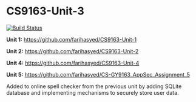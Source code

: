 # CS9163-Unit-3

[![Build Status](https://travis-ci.com/farihasyed/CS9163-Unit-3.svg?branch=master)](https://travis-ci.com/farihasyed/CS9163-Unit-3)

**Unit 1:** https://github.com/farihasyed/CS9163-Unit-1

**Unit 2:** https://github.com/farihasyed/CS9163-Unit-2

**Unit 4:** https://github.com/farihasyed/CS9163-Unit-4

**Unit 5:** https://github.com/farihasyed/CS-GY9163_AppSec_Assignment_5

Added to online spell checker from the previous unit by adding SQLite database and implementing mechanisms to securely store user data. 
